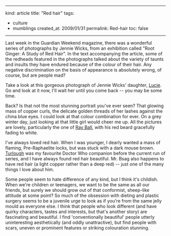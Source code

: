 -----
kind: article
title: "Red hair"
tags:
- culture
- mumblings
created_at: 2009/01/31
permalink: Red-hair
toc: false
-----

<p>Last week in the Guardian Weekend magazine, there was a wonderful series of photographs by Jennie Wicks, from an exhibition called "Root Ginger: A Study of Red Hair". In the text accompanying the article, some of the redheads featured in the photographs talked about the variety of taunts and insults they have endured because of the colour of their hair. Any negative discrimination on the basis of appearance is absolutely wrong, of course, but are people mad?</p>

<p>Take a look at this gorgeous photograph of Jennie Wicks' daughter, <a href="http://www.guardian.co.uk/lifeandstyle/gallery/2009/jan/24/ginger-redhead-exhibition-pictures?picture=342248915">Lucie</a>. Go and look at it now, I'll wait her until you come back -- you may be some time.</p>

<p>Back? Is that not the most stunning portrait you've ever seen? That glowing mass of copper curls, the delicate golden threads of her lashes against the china blue eyes. I could look at that colour combination for ever. On a grey winter day, just looking at that little girl would cheer me up. All the pictures are lovely, particularly the one of <a href="http://www.guardian.co.uk/lifeandstyle/gallery/2009/jan/24/ginger-redhead-exhibition-pictures?picture=342248917">Ray Ball</a>, with his red beard gracefully fading to white.</p>

<p>I've always loved red hair. When I was younger, I dearly wanted a mass of flaming, Pre-Raphaelite locks, but was stuck with a dark mouse brown. <a href="http://en.wikipedia.org/wiki/Vislor_Turlough">Turlough</a> was my favourite Doctor Who companion before the current run of series, and I have always found red hair beautiful. Mr. Bsag also happens to have red hair (a light copper rather than a deep red) -- just one of the many things I love about him.</p>

<p>Some people seem to hate difference of any kind, but I think it's childish. When we're children or teenagers, we want to be the same as all our friends, but surely we should grow out of that conformist, sheep-like attitude at some point? So much of the obsession with dieting and plastic surgery seems to be a juvenile urge to look as if you're from the same jelly mould as everyone else. I think that people who look different (and have quirky characters, tastes and interests, but that's another story) are fascinating and beautiful. I find 'conventionally beautiful' people utterly uninteresting aesthetically (and oddly unattractive), but find people with scars, uneven or prominent features or striking colouration stunning.</p>


